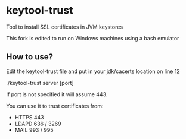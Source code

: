 # keytool-trust

Tool to install SSL certificates in JVM keystores

This fork is edited to run on Windows machines using a bash emulator

## How to use?
Edit the keytool-trust file and put in your jdk/cacerts location on line 12 

./keytool-trust server [port]

If port is not specified it will assume 443.

You can use it to trust certificates from:

* HTTPS 443
* LDAPD 636 / 3269
* MAIL 993 / 995
